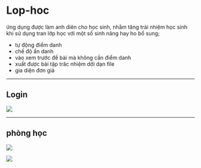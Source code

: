 # Lop-hoc

ứng dụng được làm anh diên cho học sinh, nhằm tăng trải nhiệm học sinh khi sử dụng tran lớp học với một số sinh năng hay ho bổ sung;

* tự động điểm danh
* chế độ ẩn danh
* vào xem trước đề bài mà không cần điểm danh
* xuất được bài tập trăc nhiệm dới dạn file
* gia diện đơn giả

---

## Login

![](https://lh3.googleusercontent.com/fife/AMPSemc3LTDOqJ3xk4SzqqvJAjSQLno7pgbq_5Cw21tzjqzPZYGppllRL_ZrWcFuTzJIQlL6Lhdg7wiLwgaepTqFw3_8vHY3ziBjrOYz6e7NB6-ajydmXCXwohZtvnER0eyOkfQCOPW7Lyh4w2VaUEO3vZedw4MevvnNDxya9RYVV-r576ZQ7Fdssg8mwUOWZMehlmxf-2hfLRgJDkDgDftzHiupBnY2zBawFxxHSQXC6rCcQq4NZojHCyjdmQd-Ck54iQhyaSQky_qO8hRyuHpWHRTRPJviOl_GbTqJxIb6sVdNhUOTGrEX5sLhbU4r6NUR4VpZ3rWqMBmr0D7C2FPBRvRMJcTh8V1fUcPZAwU_wMvvLYtIKbcSXiRlbuFY8ITJlEwzRy-5RZXF3awL7R63j9EOqOlOHqOBGUMW2t4ha4REpqdsePx_vcYeVBIjlWBYf8WJJxx7WgiKUXagH1Jdt7Wje_jawWNoqVMSN-Ve_pkHa8dD_rejqWAWQMXl1iqajifxoavkWJ66bEKkTLt7F4RYlEzi83jGX4XMprgg2Rdkg9-TsM7dge4rGgUhn7ZAYxW2U63pkvo0OgP-90eZWHQXNC9_tlDZkoT36MSa8b80KbxzIo_NfBXurLSu9QjQHsp5OKYvnHqGxBr4SLAFSeP9iO9nR9Q79w6qh4CUnIk2tOXk8sxb24QQmvYPBEV8r_I7JlnG3N5UMFG2VKAdN0rMoqXfg7z08S8c_gsL-2dLwjVs7OgEJ_8a0RNLw-2L_ogTqV7yLEAtWu-vzTQBoMvuz-HGgRgLzL5Sm36C9N4U_Es_WjAFUWLavhIqlxNKGAGOeCFb3NdDGw1HLkToEZhxufJ5Qc74MaB7BpUWAdmTW0puiJqMoLb9WwV-vNxXDUChjJp69S6yz7-5J3fSNS4oALWzaUg4NlwYIwNUwnPQzM18nUMgTXzP1kQdL5By3vEstxQHRP76DYBhYVZ8uvbzyV9-642VvNAcnhmjlZV5YlzJ3z4CYfbtjwY4YyTUSETHlkDycQXNMYjZJT_ADcUyTYSFf0b74csW4RfMVkebmW8UW3NGEDKFTP6TXCTjr7WSOKfcX174Navl9Pdc5TAcv1PjRksvQnfqV_jh-0RhjbSZmV7RNOpwZ6motNPG3yqU35UnGc1YpAQ_3XFiifqVhOKUOc1wA3BOISfeDyDv_gqnVKqlLg3hV3z8Dj9ro48jc70AV4JP0mkOoKZxffcYKiso3QlHr-FJV9soAQMT3Gvv2DnQG33U0z57M8lR175xJ8xUG8nL7ZraQT-J_kWo2wQGmymcYZlSaUkJBTBiXR_CA9UAlmozHPsGTMBeGJm02s2dm-8FeHZMvButkK6l-zoJaLhrYzY27mBGuBtdTS5FAL4KnhVpUxfujtlmhrcced0Vya-YaOnfdgJUXFToQ3avkC03tLKBuFwFOjhLo2maKBovBLBIN7ZMW6Q1tv1VlMNGkdEkm8Anoi_LsASInVyKqjg-pVr5Z5KZZ48Ge5cnKkhNO1FWYQ=w868-h642)

---

## phòng học

![](https://lh3.googleusercontent.com/fife/AMPSemf2esU4k0AdrhVAvGsseYfbSy6QR3oq3ZLPBBO-BgQRA_SO6diUQ2pRG2ddsQnhBEZ4gCrjq-Pr5I_SRr4ZUu6Hb65Ei8IiUnVxqG_pIuOBsODmhU6yhdAbaS8fm8K4Uy5cilWw7aXu6cZKNw2GeEZ-XUyc_klgsTDW1oGd_S6drZjDc5SqX2j0IweZSejm5UtqniyObESDd-umfD45EDrkxtTAYHwmfJNSk_IsvUV9h5TG_R0kXuFJuXJM0Fl88epojHuePuDJF7qZwdua8b-mH0dJ3LTFbHNVfwCH7lYP9gycNWAoyVeVTauzTwoDktsVObCEi7M0f6vWUdRThiCGAiGT19MvyRz96K4MTzRkZklttyIk6Osv9XfTJzZS7mk2bG9WoxcaFNpM9phpSgSJihtsJUA1Ky5GviwLIT1EhU1vZqjVmExzvlMVgNwcvgjz9eTAS-ffvWlVK8q0AZnOErSTaOdiiJriKnC01VF5r3Lb5cl-_3zmN2ira9b9IQPoWup7ycrfGam-GYABvKMkqYk9sf1xqIASLTOvlEgMYU5SEMLo58dEmnw7PCY_Y76fvk16_UQyD7X5z8mBshX6dGBl8B8OOvv_gLAkTnxyNjn2ncvLRQvMhk-oS9l2QHlfdRZfgMhu9CYMEJ5miv4I3HgVtNPz8N5gRJEU6fD3tYkucfTQrkhgnFYdLgZqMlQvEPKuBhvbLe7yydyjPQXL6sRYobYFSCMu0QAuAqg_1d-WqHd0DyIMrW7RlrU96cNAY4p72dYxtsnExny8vsZKkefxgBSpuZm-nymmggRdM2Zw_V3uSZd_WB-fEMU-MtzF2QkZGGE--tNUz0F4AW-nt02hCOIfWv-m4J9_iErsRInzMHn1rqyVplIBEPbWkvNAOP4MAhNdK46jtdZTKcthFFmtc5_j5XTg41hvc7UhfUnIC-iwGCgZjO-Hk-n-Q3ZAJnX_n-XJBPVdWgHQD37j-XUrgj0p8SOgO1gb2mI8rmBwy37gGBjzotNdGBbsXEOJ0qqVE-tRPcrRQ_dQxX_HRwB-L5t0RmtpvR-WPDHMM7UcLA2fapYV8WrnD3EZpfzZpkaUtw1oajA5FOmseEG0Z1hTCU0vVg7GdL8Ibm1sCFu2hlM3IHQHuy9ZsNNCy9su_UP3t4cITEMSPNsbZImZ1f0XJTFxHgesub-LzJWAxFYsC0b5bDfIJrVDuJoDEcP_3XPIZ0LwY5KufYyLFz5Cw0KfblFs5i6cDBoBxXVmrn38SYYm0eTGjoHZAFf5FkxZCRvXbZIFeY4B4k7Is6i9wgURk2I6YM9r8QmQAV1Qn61SdMzw955WUnaJM7b0ZUY_He1-pyhqu4k4quV4epTyv-h0mFDoAt_OYxUVdz_A84q4IiIw4ubvmJr7dcQqhAcFwlW-uRXtQe99iZVN-RB5Ho8DoJ5fIEdt3OY-bG7i_Thlwb2_uO8eNeU5Y3Hk_qHha2-r7treinwcCl2urxfkNIXTyJWhCwkrEjktarQW0prkz3LMil4EwQ=w1032-h658)

![](https://lh3.googleusercontent.com/fife/AMPSemdwUK7esnTfjETOq29rDaNp_FhDuYTzqSw0bOyldRnpa5GdAykXqYaC_kxqJOe1EZ3lAEi6HiZbn1MttNRfSlYz50B0_TC2QUkKQdRwq63sdWOM4J1HfhboNqhWx5mxus6ZQuTTaU6XoTXdFOLDXYSJINKvRbyDM2G4A0TjYsnuzsXU5PrRYf-KYQHQZ1vk5df45asY04ODyIhOO9S_Ymvk3BetOrdYEfaiROR1TQ-aOGEwWDZ2_xDFUrY5kn5ltcbkOcgwDG99aUr5l6N6JWblkOMtfOAExHILMVyRxKZjCpMdl_WftS5mV9x05T-GDu3K6P4Sljn33faUJWMIF00uWfiry4tc49sxlCkOZro-4n1JTt1Y5MMkIr2xgCP9S7lbKfOsOaAoeIu715hNkaec5pi_O633kaIyf59ItHj9SH_6ONXI9_1yiZU31JTzTSws3HDZU0coGTL1ocDZfAYMO7heOrqSkIXfhytmR72OuhM2l3GyvfSaIwU5yLCE-n7HacoqKdzTze0xMDX0TuE1Dwya6jW6nndtDNHLfQwyGOaFCOxzaqhYRzkHKXnT3Gu0qsd6Ovjnt1aZTQsEBWDecsnJEjyX_VRRunykSDChmpr-qpFWSoUSeVkrUFQgtPSJ1N2cXhTREyI4EZlzWxzinjEjPZYRIF4jfRZbo_NAPTP09Gd_a2px-K-1h0YMj9buCi_kRngyJkBQvU7u0zFiaeOpRN_ej8v-yGQ3Sa0YuUU6UDmDAwLfHRvgg_8_cC9IZSTmRYeaqVGS7QKXA-0yabYy1aZ7wX6NCPCy0bXxMSao07wEo1kGR0_NyFb0-PLhF3LBPsWIrpM38uHgdzpdpsR7GDEm6ig3Nds8iaBsTeayCUufE8UFlSZbf4iJ6QuoWRLDULKuU5XtnUzcCgRcLb2mEbYMqVPAAumVhAv9H25vl9iPdONNuRokgQGjccqkX8lk6WkWRzYlNRHJCVQvUvZ35tVlLzYC360kBxvV1ZNO0_iuRygoF738W58uFR_9tsaiW9r83NF7X57Zc0O4bUEdHD9QRGChcM8X8nBdyv-P_E3SkrBj3NLMkbntav7dUFv7qIpywezm6jGmdemUz2dDo6ne4hm0ld39tGi4zbjcH83pQpmp_cMf5RiBhP2jtzroapKEuBkEKvXCTyFJM_dWage6TyGVbb02G11Pp9RMoQR7wdScciVv-vDyx9HEk2PueR8VJDSxIsZbDFXIboh8Bglp57I-ZxFIX8rL7Oqfq16tuvEBhYgrgIcRL6p98DBMer2gSkfI1p9PZHFQ5j_BbTV6pO6RFcSYv_Smd0MXfwIvQ5F76VtVDaQyc0LS3zXNKijfbgX4xLe_55tGx23XAE1dxlaplR-AEPSUZWo_BsMfS8LG1T9rITuZkdqTMZ_3kx97HfgZnkTtnkEO6qrknjtrVyRBUTv48NcofL5iLgL-qUjTDzZY7OI9b4edce10kEXraHv0N09BAe_UWHKYWn6oEUu_GOLe5pFOn8BPGg4oEVcFVA=w1032-h658)

![]()